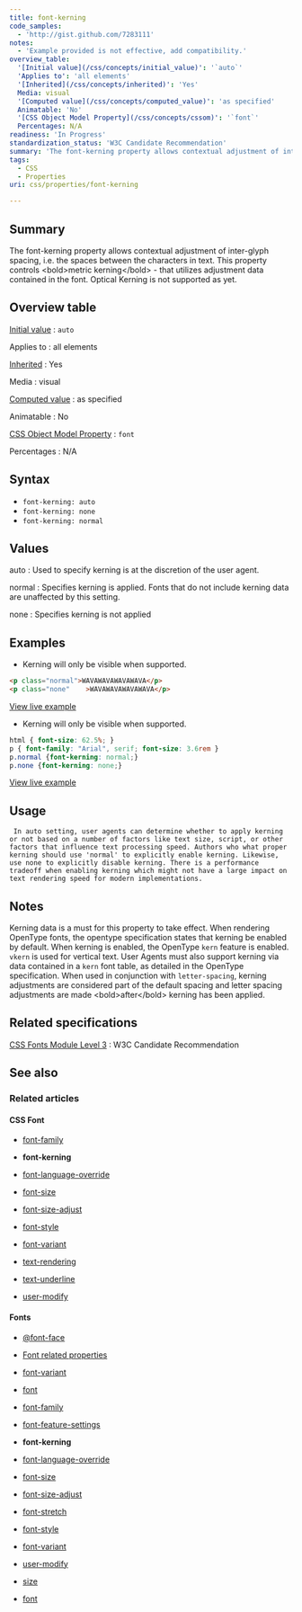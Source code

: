 ```yaml
---
title: font-kerning
code_samples:
  - 'http://gist.github.com/7283111'
notes:
  - 'Example provided is not effective, add compatibility.'
overview_table:
  '[Initial value](/css/concepts/initial_value)': '`auto`'
  'Applies to': 'all elements'
  '[Inherited](/css/concepts/inherited)': 'Yes'
  Media: visual
  '[Computed value](/css/concepts/computed_value)': 'as specified'
  Animatable: 'No'
  '[CSS Object Model Property](/css/concepts/cssom)': '`font`'
  Percentages: N/A
readiness: 'In Progress'
standardization_status: 'W3C Candidate Recommendation'
summary: 'The font-kerning property allows contextual adjustment of inter-glyph spacing, i.e. the spaces between the characters in text. This property  controls &lt;bold&gt;metric kerning&lt;/bold&gt; - that utilizes adjustment data contained in the font. Optical Kerning is not supported as yet.'
tags:
  - CSS
  - Properties
uri: css/properties/font-kerning

---
```

## <span>Summary</span>

The font-kerning property allows contextual adjustment of inter-glyph spacing, i.e. the spaces between the characters in text. This property controls &lt;bold&gt;metric kerning&lt;/bold&gt; - that utilizes adjustment data contained in the font. Optical Kerning is not supported as yet.

## <span>Overview table</span>

[Initial value](/css/concepts/initial_value)
:   `auto`

Applies to
:   all elements

[Inherited](/css/concepts/inherited)
:   Yes

Media
:   visual

[Computed value](/css/concepts/computed_value)
:   as specified

Animatable
:   No

[CSS Object Model Property](/css/concepts/cssom)
:   `font`

Percentages
:   N/A

## <span>Syntax</span>

-   `font-kerning: auto`
-   `font-kerning: none`
-   `font-kerning: normal`

## <span>Values</span>

auto
:   Used to specify kerning is at the discretion of the user agent.

normal
:   Specifies kerning is applied. Fonts that do not include kerning data are unaffected by this setting.

none
:   Specifies kerning is not applied

## <span>Examples</span>

-   Kerning will only be visible when supported.

``` html
<p class="normal">WAVAWAVAWAVAWAVA</p>
<p class="none"    >WAVAWAVAWAVAWAVA</p>
```

[View live example](http://code.webplatform.org/gist/7283111)

-   Kerning will only be visible when supported.

``` css
html { font-size: 62.5%; }
p { font-family: "Arial", serif; font-size: 3.6rem }
p.normal {font-kerning: normal;}
p.none {font-kerning: none;}
```

[View live example](http://code.webplatform.org/gist/7283111)

## <span>Usage</span>

     In auto setting, user agents can determine whether to apply kerning or not based on a number of factors like text size, script, or other factors that influence text processing speed. Authors who what proper kerning should use 'normal' to explicitly enable kerning. Likewise, use none to explicitly disable kerning. There is a performance tradeoff when enabling kerning which might not have a large impact on text rendering speed for modern implementations.

## <span>Notes</span>

Kerning data is a must for this property to take effect. When rendering OpenType fonts, the opentype specification states that kerning be enabled by default. When kerning is enabled, the OpenType `kern` feature is enabled. `vkern` is used for vertical text. User Agents must also support kerning via data contained in a `kern` font table, as detailed in the OpenType specification. When used in conjunction with `letter-spacing`, kerning adjustments are considered part of the default spacing and letter spacing adjustments are made \<bold\>after\</bold\> kerning has been applied.

## <span>Related specifications</span>

[CSS Fonts Module Level 3](http://www.w3.org/TR/css-fonts-3/#font-kerning-prop)
:   W3C Candidate Recommendation

## <span>See also</span>

### <span>Related articles</span>

#### <span>CSS Font</span>

-   [font-family](/css/properties/font-family)

-   **font-kerning**

-   [font-language-override](/css/properties/font-language-override)

-   [font-size](/css/properties/font-size)

-   [font-size-adjust](/css/properties/font-size-adjust)

-   [font-style](/css/properties/font-style)

-   [font-variant](/css/properties/font-variant)

-   [text-rendering](/css/properties/text-rendering)

-   [text-underline](/css/properties/text-underline)

-   [user-modify](/css/properties/user-modify)

#### <span>Fonts</span>

-   [@font-face](/css/atrules/@font-face)

-   [Font related properties](/css/fonts)

-   [font-variant](/css/fonts/font-variant)

-   [font](/css/properties/font)

-   [font-family](/css/properties/font-family)

-   [font-feature-settings](/css/properties/font-feature-settings)

-   **font-kerning**

-   [font-language-override](/css/properties/font-language-override)

-   [font-size](/css/properties/font-size)

-   [font-size-adjust](/css/properties/font-size-adjust)

-   [font-stretch](/css/properties/font-stretch)

-   [font-style](/css/properties/font-style)

-   [font-variant](/css/properties/font-variant)

-   [user-modify](/css/properties/user-modify)

-   [size](/html/attributes/size)

-   [font](/html/elements/font)
